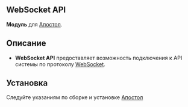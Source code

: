 WebSocket API
-
**Модуль** для [Апостол](https://github.com/ufocomp/apostol-aws).

Описание
-
* **WebSocket API** предоставляет возможность подключения к API системы по протоколу [WebSocket](https://ru.wikipedia.org/wiki/WebSocket).

Установка
-
Следуйте указаниям по сборке и установке [Апостол](https://github.com/ufocomp/apostol-aws#%D1%81%D0%B1%D0%BE%D1%80%D0%BA%D0%B0-%D0%B8-%D1%83%D1%81%D1%82%D0%B0%D0%BD%D0%BE%D0%B2%D0%BA%D0%B0)

